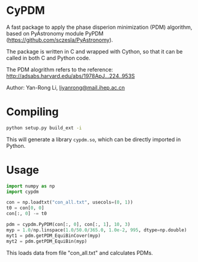 # CyPDM

A fast package to apply the phase disperion minimization (PDM) algorithm, based on PyAstronomy module PyPDM (https://github.com/sczesla/PyAstronomy).

The package is written in C and wrapped with Cython, so that it can be called in both C and Python code.

The PDM alogrithm refers to the reference:
http://adsabs.harvard.edu/abs/1978ApJ...224..953S

 
Author:
Yan-Rong Li, liyanrong@mail.ihep.ac.cn

# Compiling

```bash
python setup.py build_ext -i
```
This will generate a library ``cypdm.so``, which can be directly imported in Python.

# Usage

```python
import numpy as np
import cypdm 

con = np.loadtxt("con_all.txt", usecols=(0, 1))
t0 = con[0, 0]
con[:, 0] -= t0

pdm = cypdm.PyPDM(con[:, 0], con[:, 1], 10, 3)
myp = 1.0/np.linspace(1.0/50.0/365.0, 1.0e-2, 995, dtype=np.double)
myt1 = pdm.getPDM_EquiBinCover(myp)
myt2 = pdm.getPDM_EquiBin(myp)
```

This loads data from file "con_all.txt" and calculates PDMs.


